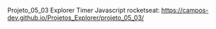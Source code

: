 Projeto_05_03 Explorer Timer Javascript rocketseat: https://campos-dev.github.io/Projetos_Explorer/projeto_05_03/
